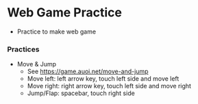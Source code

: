 # Web Game Practice
* Practice to make web game

### Practices
* Move & Jump
  * See https://game.auoi.net/move-and-jump
  * Move left: left arrow key, touch left side and move left
  * Move right: right arrow key, touch left side and move right
  * Jump/Flap: spacebar, touch right side